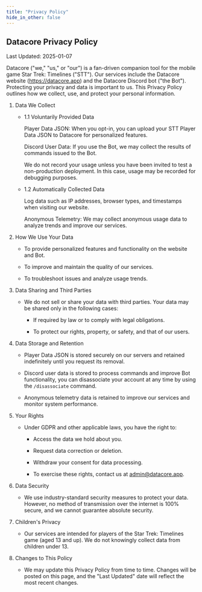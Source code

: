 ```yaml
---
title: "Privacy Policy"
hide_in_other: false
---
```


## Datacore Privacy Policy

Last Updated: 2025-01-07

Datacore ("we," "us," or "our") is a fan-driven companion tool for the mobile game Star Trek: Timelines ("STT"). Our services include the Datacore website (https://datacore.app) and the Datacore Discord bot ("the Bot"). Protecting your privacy and data is important to us. This Privacy Policy outlines how we collect, use, and protect your personal information.

1. Data We Collect

    - 1.1 Voluntarily Provided Data

        Player Data JSON: When you opt-in, you can upload your STT Player Data JSON to Datacore for personalized features.

        Discord User Data: If you use the Bot, we may collect the results of commands issued to the Bot.

        We do not record your usage unless you have been invited to test a non-production deployment. In this case, usage may be recorded for debugging purposes.

    - 1.2 Automatically Collected Data

        Log data such as IP addresses, browser types, and timestamps when visiting our website.

        Anonymous Telemetry: We may collect anonymous usage data to analyze trends and improve our services.

2. How We Use Your Data

    - To provide personalized features and functionality on the website and Bot.

    - To improve and maintain the quality of our services.

    - To troubleshoot issues and analyze usage trends.

3. Data Sharing and Third Parties

    - We do not sell or share your data with third parties. Your data may be shared only in the following cases:

        - If required by law or to comply with legal obligations.

        - To protect our rights, property, or safety, and that of our users.

4. Data Storage and Retention

    - Player Data JSON is stored securely on our servers and retained indefinitely until you request its removal.

    - Discord user data is stored to process commands and improve Bot functionality, you can disassociate your account at any time by using the `/disassociate` command.

    - Anonymous telemetry data is retained to improve our services and monitor system performance.

5. Your Rights

    - Under GDPR and other applicable laws, you have the right to:

        - Access the data we hold about you.

        - Request data correction or deletion.

        - Withdraw your consent for data processing.

        - To exercise these rights, contact us at admin@datacore.app.

6. Data Security

    - We use industry-standard security measures to protect your data. However, no method of transmission over the internet is 100% secure, and we cannot guarantee absolute security.

7. Children's Privacy

    - Our services are intended for players of the Star Trek: Timelines game (aged 13 and up). We do not knowingly collect data from children under 13.

8. Changes to This Policy

    - We may update this Privacy Policy from time to time. Changes will be posted on this page, and the "Last Updated" date will reflect the most recent changes.